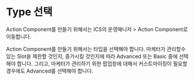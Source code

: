 # Type 선택

Action Component를 만들기 위해서는 ICS의 운영매니저 > Action Component로 이동합니다.

Action Component를 만들기 위해서는 타입을 선택해야 합니다.  마케터가 관리할수 있는 Slot을 제한할 것인지, 증가시킬 것인지에 따라 Advanced 또는 Basic 중에 선택해야 합니다. 그리고, 마케터가 관리하기 위한 팝업창에 대해서 커스트마이징이 필요할 경우에도 Advanced를 선택해야 합니다.&#x20;
